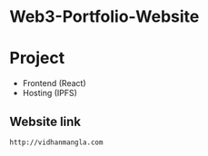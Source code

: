 # Web3-Portfolio-Website

# Project
- Frontend (React)
- Hosting (IPFS)

## Website link
`http://vidhanmangla.com`
